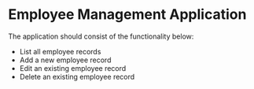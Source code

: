# Employee Management Application

The application should consist of the functionality below:
- List all employee records
- Add a new employee record
- Edit an existing employee record
- Delete an existing employee record